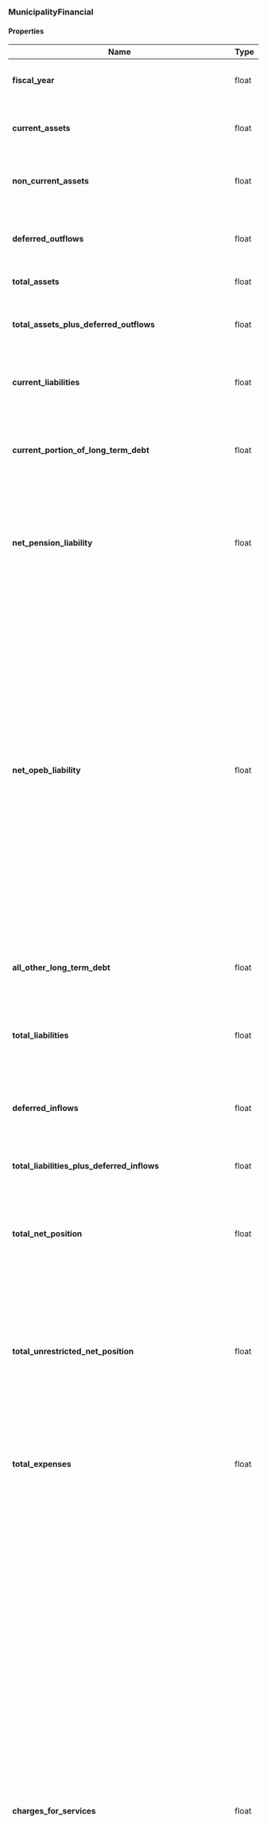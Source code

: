 

[//]: # (CLASS:MunicipalityFinancial)

[//]: # (KIND:object)

### MunicipalityFinancial

#### Properties

[//]: # (START_DEFINITION)

Name | Type | Description
------------ | ------------- | -------------
**fiscal_year** | float | The fiscal year from which the financial data came from &nbsp;
**current_assets** | float | Government-wide holdings that can be liquidated on short notice &nbsp;
**non_current_assets** | float | Government-wide holdings not intended for near-term liquidation &nbsp;
**deferred_outflows** | float | Government-wide consumptions of net position applicable to a future year &nbsp;
**total_assets** | float | Government-wide holdings &nbsp;
**total_assets_plus_deferred_outflows** | float | Sum of government-wide total assets and deferred outflows of resources &nbsp;
**current_liabilities** | float | Government-wide liabilities that typically become due within one year &nbsp;
**current_portion_of_long_term_debt** | float | Government-wide portion of long term obligations, such as bond and loan debt coming due within the next year &nbsp;
**net_pension_liability** | float | Government-wide liability for employee pensions net of the fiduciary net position of pension plans in which the government has an interest &nbsp;
**net_opeb_liability** | float | Government-wide liability for other postemployment benefits (OPEB). These are benefits (such as death benefits, life insurance, disability, and long-term care) that are paid in the period after employment and that are provided separately from a pension plan, as well as healthcare benefits paid in the period after employment, regardless of the manner in which they are provided. OPEB does not include termination benefits or termination payments for sick leave. Liability is reported net of any OPEB assets the government may control. &nbsp;
**all_other_long_term_debt** | float | Government-wide liabilities not elsewhere classified &nbsp;
**total_liabilities** | float | The sum of the Municipality&#39;s all other long term debt, net open liability, net pension liability, and current portion of long term debt &nbsp;
**deferred_inflows** | float | Government-wide acquisitions of net position applicable to a future year &nbsp;
**total_liabilities_plus_deferred_inflows** | float | Sum of government-wide liabilities and deferred inflows of resources &nbsp;
**total_net_position** | float | Government-wide assets and deferred outflows less government-wide liabilities and deferred inflows &nbsp;
**total_unrestricted_net_position** | float | Net amount of government-wide assets, deferred outflows of resources, liabilities, and deferred inflows of resources that are not included in the determination of net investment in capital assets or the restricted components of net position &nbsp;
**total_expenses** | float | Decreases in net position that occurred during the past year, government-wide &nbsp;
**charges_for_services** | float | Charges for services is the term used for a broad category of program revenues that arise from charges to customers, applicants, or others who purchase, use, or directly benefit from the goods, services, or privileges provided, or are otherwise directly affected by the services. Revenues in this category include fees charged for specific services, such as water use or garbage collection; licenses and permits, such as dog licenses, liquor licenses, and building permits; operating special assessments, such as for street cleaning or special street lighting; and any other amounts charged to service recipients. Fines and forfeitures are also included in this category because they result from direct charges to those who are otherwise directly affected by a program or service, even though they receive no benefit. Payments from other governments for goods or services should be reported in this category. &nbsp;
**operating_grants_and_contributions** | float | Program-specific grants and contributions - includes revenues arising from mandatory and voluntary nonexchange transactions with other governments, organizations, or individuals that are restricted for use in a particular program. Some grants and contributions consist of capital assets or resources that are restricted for capital purposes—to purchase, construct, or renovate capital assets associated with a specific program. These should be reported separately from grants and contributions that may be used either for operating expenses or for capital expenditures of the program at the discretion of the reporting government. These categories of program revenue are specifically attributable to a program and reduce the net expense of that program to the reporting government. For example, a state may provide an operating grant to a county sheriff&#39;s department for a drug-awareness-and-enforcement program. &nbsp;
**capital_grants_and_contributions** | float | Program-specific grants and contributions - includes revenues arising from mandatory and voluntary nonexchange transactions with other governments, organizations, or individuals that are restricted for use in a particular program. Some grants and contributions consist of capital assets or resources that are restricted for capital purposes—to purchase, construct, or renovate capital assets associated with a specific program. These should be reported separately from grants and contributions that may be used either for operating expenses or for capital expenditures of the program at the discretion of the reporting government. These categories of program revenue are specifically attributable to a program and reduce the net expense of that program to the reporting government. For example, a state may provide a capital grant to finance construction of a new jail. &nbsp;
**general_revenues** | float | All revenues are general revenues unless they are required to be reported as program revenues. All taxes, even those that are levied for a specific purpose, are general revenues and should be reported by type of tax—for example, sales tax, property tax, franchise tax, income tax. All other nontax revenues (including interest, grants, and contributions) that do not meet the criteria to be reported as program revenues should also be reported as general revenues. General revenues should be reported after total net expense of the government&#39;s functions. &nbsp;
**other_revenues** | float | Government-wide revenues not elsewhere classified &nbsp;
**total_revenues** | float | Increases in net position that occurred during the past year, government-wide &nbsp;
**change_in_net_assets** | float | Difference between the government&#39;s net position at the end of the fiscal year and the government&#39;s net position at the beginning of the fiscal year &nbsp;
**non_spendable_general_fund_balance** | float | The portion of general fund balance classified as nonspendable. The nonspendable fund balance classification includes amounts that cannot be spent because they are either (a) not in spendable form or (b) legally or contractually required to be maintained intact. The “not in spendable form” criterion includes items that are not expected to be converted to cash, for example, inventories and prepaid amounts. It also includes the long-term amount of loans and notes receivable, as well as property acquired for resale. However, if the use of the proceeds from the collection of those receivables or from the sale of those properties is restricted, committed, or assigned, then they should be included in the appropriate fund balance classification (restricted, committed, or assigned), rather than nonspendable fund balance. The corpus (or principal) of a permanent fund is an example of an amount that is legally or contractually required to be maintained intact. &nbsp;
**restricted_general_fund_balance** | float | The portion of general fund balance classified as restricted. Fund balance should be reported as restricted when constraints placed on the use of resources are either (a) Externally imposed by creditors (such as through debt covenants), grantors, contributors, or laws or regulations of other governments or (b) Imposed by law through constitutional provisions or enabling legislation. &nbsp;
**committed_general_fund_balance** | float | The portion of general fund balance classified as committed. Amounts that can only be used for specific purposes pursuant to constraints imposed by formal action of the government’s highest level of decision-making authority should be reported as committed fund balance. Those committed amounts cannot be used for any other purpose unless the government removes or changes the specified use by taking the same type of action (for example, legislation, resolution, ordinance) it employed to previously commit those amounts. The authorization specifying the purposes for which amounts can be used should have the consent of both the legislative and executive branches of the government, if applicable. Committed fund balance also should incorporate contractual obligations to the extent that existing resources in the fund have been specifically committed for use in satisfying those contractual requirements. &nbsp;
**unassigned_general_fund_balance** | float | The portion of general fund balance classified as unassigned. Unassigned fund balance is the residual classification for the general fund. This classification represents fund balance that has not been assigned to other funds and that has not been restricted, committed, or assigned to specific purposes within the general fund. The general fund should be the only fund that reports a positive unassigned fund balance amount. In other governmental funds, if expenditures incurred for specific purposes exceeded the amounts restricted, committed, or assigned to those purposes, it may be necessary to report a negative unassigned fund balance. &nbsp;
**assigned_general_fund_balance** | float | The portion of general fund balance classified as assigned. Amounts that are constrained by the government’s intent to be used for specific purposes, but are neither restricted nor committed, should be reported as assigned fund balance, except for stabilization arrangements.. Intent should be expressed by (a) the governing body itself or (b) a body (a budget or finance committee, for example) or official to which the governing body has delegated the authority to assign amounts to be used for specific purposes. &nbsp;
**total_general_fund_balance** | float | General fund balance in all classifications. Fund balance is the difference between governmental fund assets and deferred outflows of resources, and liabilities and deferred inflows of resources. It is sometimes referred to as fund equity. The general fund is used to account for and report all financial resources not accounted for and reported in another governmental fund. &nbsp;
**non_spendable_governmental_fund_balance** | float | For all governmental funds, the aggregate of fund balances that are classified as nonspendable. The nonspendable fund balance classification includes amounts that cannot be spent because they are either (a) not in spendable form or (b) legally or contractually required to be maintained intact. The “not in spendable form” criterion includes items that are not expected to be converted to cash, for example, inventories and prepaid amounts. It also includes the long-term amount of loans and notes receivable, as well as property acquired for resale. However, if the use of the proceeds from the collection of those receivables or from the sale of those properties is restricted, committed, or assigned, then they should be included in the appropriate fund balance classification (restricted, committed, or assigned), rather than nonspendable fund balance. &nbsp;
**restricted_governmental_fund_balance** | float | For all governmental funds, the aggregate of fund balances that are classified as restricted. Fund balance should be reported as restricted when constraints placed on the use of resources are either (a) Externally imposed by creditors (such as through debt covenants), grantors, contributors, or laws or regulations of other governments; or (b) Imposed by law through constitutional provisions or enabling legislation. &nbsp;
**committed_governmental_fund_balance** | float | For all governmental funds, the aggregate of fund balances that are classified as committed. Amounts that can only be used for specific purposes pursuant to constraints imposed by formal action of the government’s highest level of decision-making authority should be reported as committed fund balance. Those committed amounts cannot be used for any other purpose unless the government removes or changes the specified use by taking the same type of action (for example, legislation, resolution, ordinance) it employed to previously commit those amounts. The authorization specifying the purposes for which amounts can be used should have the consent of both the legislative and executive branches of the government, if applicable. Committed fund balance also should incorporate contractual obligations to the extent that existing resources in the fund have been specifically committed for use in satisfying those contractual requirements. &nbsp;
**unassigned_governmental_fund_balance** | float | For all governmental funds, the aggregate of fund balances that are classified as unassigned. Unassigned fund balance is the residual classification for the general fund. This classification represents fund balance that has not been assigned to other funds and that has not been restricted, committed, or assigned to specific purposes within the general fund. The general fund should be the only fund that reports a positive unassigned fund balance amount. In other governmental funds, if expenditures incurred for specific purposes exceeded the amounts restricted, committed, or assigned to those purposes, it may be necessary to report a negative unassigned fund balance. &nbsp;
**assigned_governmental_fund_balance** | float | For all governmental funds, the aggregate of fund balances that are classified as assigned. Amounts that are constrained by the government’s intent to be used for specific purposes, but are neither restricted nor committed, should be reported as assigned fund balance, except for stabilization arrangements.. Intent should be expressed by (a) the governing body itself or (b) a body (a budget or finance committee, for example) or official to which the governing body has delegated the authority to assign amounts to be used for specific purposes. &nbsp;
**total_governmental_fund_balance** | float | For all governmental funds, the aggregate of all fund balances in any classification. Fund balance is the difference between governmental fund assets and deferred outflows of resources, and liabilities and deferred inflows of resources. It is sometimes referred to as fund equity. Governmental funds are used to account for general government activities that are financed primarily through taxes, intergovernmental revenues, and other nonexchange revenues. &nbsp;
**general_fund_revenues** | float | Increases in financial resources attributable to the general fund. The general fund is used to account for and report all financial resources not accounted for and reported in another governmental fund. &nbsp;
**general_fund_expenditures** | float | Decreases in financial resources attributable to the general fund. The general fund is used to account for and report all financial resources not accounted for and reported in another governmental fund. &nbsp;
**general_fund_revenues_over_under_expenditure** | float | Difference between general fund revenues and expenditures.  If positive, this amount is called a surplus.  If negative, it represents a deficit. The general fund is used to account for and report all financial resources not accounted for and reported in another governmental fund. &nbsp;
**governmental_fund_revenues** | float | Increases in financial resources attributable to any governmental fund. Governmental funds are used to account for general government activities that are financed primarily through taxes, intergovernmental revenues, and other nonexchange revenues. &nbsp;
**governmental_fund_expenditures** | float | Decreases in financial resources attributable to any governmental fund. Governmental funds are used to account for general government activities that are financed primarily through taxes, intergovernmental revenues, and other nonexchange revenues. &nbsp;
**governmental_fund_revenues_over_under_expenditure** | float | Difference between revenues and expenditures attributable to all governmental funds.  If positive, this amount is called a surplus.  If negative, it represents a deficit. Governmental funds are used to account for general government activities that are financed primarily through taxes, intergovernmental revenues, and other nonexchange revenues. &nbsp;

[//]: # (END_DEFINITION)



